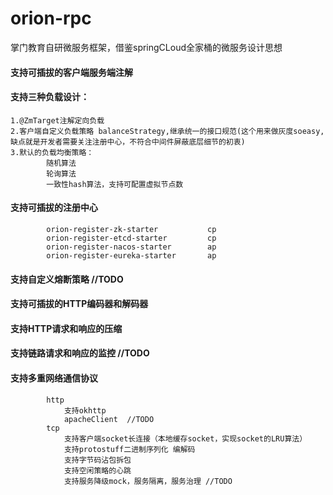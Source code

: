 # orion-rpc
掌门教育自研微服务框架，借鉴springCLoud全家桶的微服务设计思想

#### 支持可插拔的客户端服务端注解

#### 支持三种负载设计：
    1.@ZmTarget注解定向负载 
    2.客户端自定义负载策略 balanceStrategy,继承统一的接口规范(这个用来做灰度soeasy,缺点就是开发者需要关注注册中心，不符合中间件屏蔽底层细节的初衷)
    3.默认的负载均衡策略：
			随机算法
			轮询算法  
			一致性hash算法，支持可配置虚拟节点数   

#### 支持可插拔的注册中心
 		 						
			orion-register-zk-starter   	   	cp 		
			orion-register-etcd-starter   		cp		
			orion-register-nacos-starter   		ap	
			orion-register-eureka-starter   	ap		
                           

#### 支持自定义熔断策略     //TODO

#### 支持可插拔的HTTP编码器和解码器

#### 支持HTTP请求和响应的压缩

#### 支持链路请求和响应的监控    //TODO

#### 支持多重网络通信协议
			http
				支持okhttp
				apacheClient  //TODO
			tcp   
				支持客户端socket长连接（本地缓存socket，实现socket的LRU算法）
				支持protostuff二进制序列化 编解码
				支持字节码沾包拆包
				支持空闲策略的心跳
				支持服务降级mock，服务隔离，服务治理 //TODO
